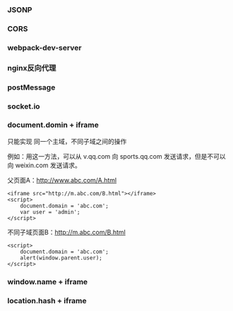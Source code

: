 ### JSONP
### CORS
### webpack-dev-server 
### nginx反向代理
### postMessage
### socket.io
### document.domin + iframe
只能实现 同一个主域，不同子域之间的操作

例如：用这一方法，可以从 v.qq.com 向 sports.qq.com 发送请求，但是不可以向 weixin.com 发送请求。

父页面A：http://www.abc.com/A.html

```
<iframe src="http://m.abc.com/B.html"></iframe>
<script>
    document.domain = 'abc.com';
    var user = 'admin';
</script>

```

不同子域页面B：http://m.abc.com/B.html
```
<script>
    document.domain = 'abc.com';
    alert(window.parent.user);
</script>
```
### window.name + iframe

### location.hash + iframe


 



